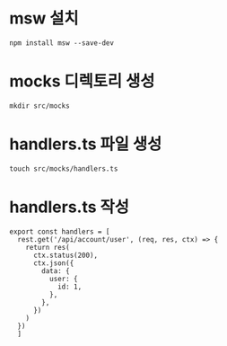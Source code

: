 # msw 설치
```
npm install msw --save-dev
```

# mocks 디렉토리 생성
```
mkdir src/mocks
```

# handlers.ts 파일 생성
```
touch src/mocks/handlers.ts
```

# handlers.ts 작성
```
export const handlers = [
  rest.get('/api/account/user', (req, res, ctx) => {
    return res(
      ctx.status(200),
      ctx.json({
        data: {
          user: {
            id: 1,
          },
        },
      })
    )
  })
  ]
```
